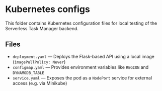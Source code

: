 # Kubernetes configs

This folder contains Kubernetes configuration files for local testing of the Serverless Task Manager backend.

## Files

- `deployment.yaml` — Deploys the Flask-based API using a local image (`imagePullPolicy: Never`)
- `configmap.yaml` — Provides environment variables like `REGION` and `DYNAMODB_TABLE`
- `service.yaml` — Exposes the pod as a `NodePort` service for external access (e.g. via Minikube)
